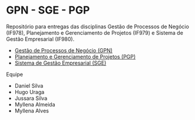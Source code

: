 # GPN - SGE - PGP

Repositório para entregas das disciplinas Gestão de Processos de Negócio (IF978), Planejamento e Gerenciamento de Projetos (IF979) e Sistema de Gestão Empresarial (IF980).

- [Gestão de Processos de Negócio (GPN)](#)
- [Planejamento e Gerenciamento de Projetos (PGP)](https://github.com/jussararodrigues/4-periodo/tree/master/pgp)
- [Sistema de Gestão Empresarial (SGE)](#)


Equipe

- Daniel Silva
- Hugo Uraga
- Jussara Silva
- Myllena Almeida
- Myllena Alves
